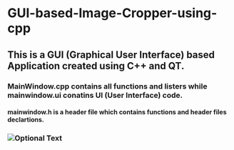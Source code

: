 # GUI-based-Image-Cropper-using-cpp

## This is a GUI (Graphical User Interface) based Application created using C++ and QT. 
### MainWindow.cpp contains all functions and listers while mainwindow.ui conatins UI (User Interface) code.
#### mainwindow.h is a header file which contains functions and header files declartions.
### ![Optional Text](../master/myFolder/image.png)

